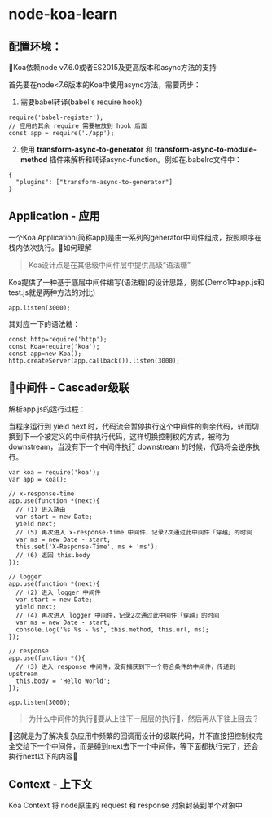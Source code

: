 # node-koa-learn
## 配置环境：
Koa依赖node v7.6.0或者ES2015及更高版本和async方法的支持

首先要在node<7.6版本的Koa中使用async方法，需要两步：
 
1. 需要babel转译(babel's require hook)
```
require('babel-register');
// 应用的其余 require 需要被放到 hook 后面
const app = require('./app');
```
2. 使用 **transform-async-to-generator** 和 **transform-async-to-module-method** 插件来解析和转译async-function。例如在.babelrc文件中：
```
{
  "plugins": ["transform-async-to-generator"]
}
```
## Application - 应用
一个Koa Application(简称app)是由一系列的generator中间件组成，按照顺序在栈内依次执行。如何理解
>Koa设计点是在其低级中间件层中提供高级“语法糖”

Koa提供了一种基于底层中间件编写(语法糖)的设计思路，例如(Demo1中app.js和test.js就是两种方法的对比)
```
app.listen(3000);
```
其对应一下的语法糖：
```
const http=require('http');
const Koa=require('koa');
const app=new Koa();
http.createServer(app.callback()).listen(3000);
```

## 中间件 - Cascader级联
解析app.js的运行过程：

当程序运行到 yield next 时，代码流会暂停执行这个中间件的剩余代码，转而切换到下一个被定义的中间件执行代码，这样切换控制权的方式，被称为 downstream，当没有下一个中间件执行 downstream 的时候，代码将会逆序执行。

```
var koa = require('koa');
var app = koa();

// x-response-time
app.use(function *(next){
  // (1) 进入路由
  var start = new Date;
  yield next;
  // (5) 再次进入 x-response-time 中间件，记录2次通过此中间件「穿越」的时间
  var ms = new Date - start;
  this.set('X-Response-Time', ms + 'ms');
  // (6) 返回 this.body
});

// logger
app.use(function *(next){
  // (2) 进入 logger 中间件
  var start = new Date;
  yield next;
  // (4) 再次进入 logger 中间件，记录2次通过此中间件「穿越」的时间
  var ms = new Date - start;
  console.log('%s %s - %s', this.method, this.url, ms);
});

// response
app.use(function *(){
  // (3) 进入 response 中间件，没有捕获到下一个符合条件的中间件，传递到 upstream
  this.body = 'Hello World';
});

app.listen(3000);
```

>为什么中间件的执行要从上往下一层层的执行，然后再从下往上回去？

这就是为了解决复杂应用中频繁的回调而设计的级联代码，并不直接把控制权完全交给下一个中间件，而是碰到next去下一个中间件，等下面都执行完了，还会执行next以下的内容

## Context - 上下文
Koa Context 将 node原生的 request 和 response 对象封装到单个对象中